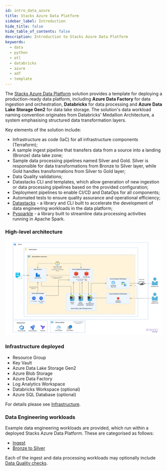 ```yaml
---
id: intro_data_azure
title: Stacks Azure Data Platform
sidebar_label: Introduction
hide_title: false
hide_table_of_contents: false
description: Introduction to Stacks Azure Data Platform
keywords:
  - data
  - python
  - etl
  - databricks
  - azure
  - adf
  - template
---
```


The [Stacks Azure Data Platform](https://github.com/amido/stacks-azure-data) solution provides
a template for deploying a production-ready data platform, including **Azure Data Factory** for data
ingestion and orchestration, **Databricks** for data processing and **Azure Data Lake Storage Gen2**
for data lake storage. The solution's data workload naming convention originates from Databricks'
Medallion Architecture, a system emphasising structured data transformation layers.

Key elements of the solution include:

* Infrastructure as code (IaC) for all infrastructure components (Terraform);
* A sample ingest pipeline that transfers data from a source into a landing (Bronze) data lake zone;
* Sample data processing pipelines named Silver and Gold. Silver is responsible for data transformations from Bronze
to Silver layer, while Gold handles transformations from Silver to Gold layer;
* Data Quality validations;
* Datastacks CLI and templates, which allow generation of new ingestion or data processing pipelines based
on the provided configuration;
* Deployment pipelines to enable CI/CD and DataOps for all components;
* Automated tests to ensure quality assurance and operational efficiency;
* [Datastacks](../../common/data/datastacks.md) - a library and CLI built to accelerate the development of data engineering
workloads in the data platform;
* [Pysparkle](../../common/data/pysparkle/pysparkle_quickstart.md) - a library built to streamline data processing activities running in Apache Spark.

### High-level architecture

![High-level architecture.png](images/Stacks_Azure_Data_Platform-HLD.png)

### Infrastructure deployed

* Resource Group
* Key Vault
* Azure Data Lake Storage Gen2
* Azure Blob Storage
* Azure Data Factory
* Log Analytics Workspace
* Databricks Workspace (optional)
* Azure SQL Database (optional)

For details please see [Infrastructure](infrastructure_data_azure.md).

### Data Engineering workloads

Example data engineering workloads are provided, which run within a deployed Stacks Azure Data Platform.
These are categorised as follows:

* [Ingest](etl_pipelines/ingest_data_azure.md)
* [Bronze to Silver](etl_pipelines/silver_data_azure.md)

Each of the ingest and data processing workloads may optionally include [Data Quality checks](etl_pipelines/data_quality_azure.md).
